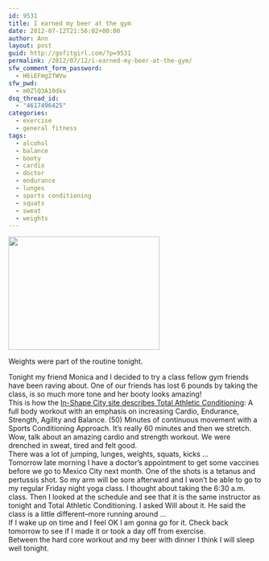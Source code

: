 ```yaml
---
id: 9531
title: I earned my beer at the gym
date: 2012-07-12T21:56:02+00:00
author: Ann
layout: post
guid: http://gofitgirl.com/?p=9531
permalink: /2012/07/12/i-earned-my-beer-at-the-gym/
sfw_comment_form_password:
  - H6iEFmgZfWVw
sfw_pwd:
  - m0ZlQ3A10dkv
dsq_thread_id:
  - "4617496425"
categories:
  - exercise
  - general fitness
tags:
  - alcohol
  - balance
  - booty
  - cardio
  - doctor
  - endurance
  - lunges
  - sports conditioning
  - squats
  - sweat
  - weights
---
```

<div id="attachment_9532" style="width: 310px" class="wp-caption alignleft">
  <a href="http://gofitgirl.com/?attachment_id=9532" rel="attachment wp-att-9532"><img class="size-medium wp-image-9532" title="photo 3_3" src="http://gofitgirl.com/wp-content/uploads/2012/07/photo-3_3-300x225.jpg" alt="" width="300" height="225" /></a>
  
  <p class="wp-caption-text">
    Weights were part of the routine tonight.
  </p>
</div>

  
Tonight my friend Monica and I decided to try a class fellow gym friends have been raving about. One of our friends has lost 6 pounds by taking the class, is so much more tone and her booty looks amazing!  
This is how the [In-Shape City site describes Total Athletic Conditioning](http://www.inshapeclubs.com/clubs/schedule/4722/): A full body workout with an emphasis on increasing Cardio, Endurance, Strength, Agility and Balance. (50) Minutes of continuous movement with a Sports Conditioning Approach. It&#8217;s really 60 minutes and then we stretch.  
Wow, talk about an amazing cardio and strength workout. We were drenched in sweat, tired and felt good.  
There was a lot of jumping, lunges, weights, squats, kicks &#8230;  
Tomorrow late morning I have a doctor&#8217;s appointment to get some vaccines before we go to Mexico City next month. One of the shots is a tetanus and pertussis shot. So my arm will be sore afterward and I won&#8217;t be able to go to my regular Friday night yoga class. I thought about taking the 6:30 a.m. class. Then I looked at the schedule and see that it is the same instructor as tonight and Total Athletic Conditioning. I asked Will about it. He said the class is a little different&#8211;more running around &#8230;  
If I wake up on time and I feel OK I am gonna go for it. Check back tomorrow to see if I made it or took a day off from exercise.  
Between the hard core workout and my beer with dinner I think I will sleep well tonight.